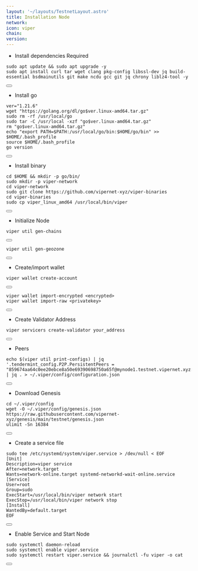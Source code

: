 ```yaml
---
layout: '~/layouts/TestnetLayout.astro'
title: Installation Node
network: 
icon: viper
chain: 
version: 
---
```


- Install dependencies Required

<div class="code-block-wrapper">
  <pre><code>sudo apt update && sudo apt upgrade -y
sudo apt install curl tar wget clang pkg-config libssl-dev jq build-essential bsdmainutils git make ncdu gcc git jq chrony liblz4-tool -y</code></pre>
  <button class="copy-btn"><i class="fas fa-copy"></i></button>
</div>

- Install go

<div class="code-block-wrapper">
  <pre><code>ver="1.21.6"
wget "https://golang.org/dl/go$ver.linux-amd64.tar.gz"
sudo rm -rf /usr/local/go
sudo tar -C /usr/local -xzf "go$ver.linux-amd64.tar.gz"
rm "go$ver.linux-amd64.tar.gz"
echo "export PATH=$PATH:/usr/local/go/bin:$HOME/go/bin" >> $HOME/.bash_profile
source $HOME/.bash_profile
go version</code></pre>
  <button class="copy-btn"><i class="fas fa-copy"></i></button>
</div>

- Install binary

<div class="code-block-wrapper">
  <pre><code>cd $HOME && mkdir -p go/bin/
sudo mkdir -p viper-network
cd viper-network
sudo git clone https://github.com/vipernet-xyz/viper-binaries
cd viper-binaries
sudo cp viper_linux_amd64 /usr/local/bin/viper</code></pre>
  <button class="copy-btn"><i class="fas fa-copy"></i></button>
</div>

- Initialize Node

<div class="code-block-wrapper">
  <pre><code>viper util gen-chains</code></pre>
  <button class="copy-btn"><i class="fas fa-copy"></i></button>
</div>

<div class="code-block-wrapper">
  <pre><code>viper util gen-geozone</code></pre>
  <button class="copy-btn"><i class="fas fa-copy"></i></button>
</div>

- Create/import wallet

<div class="code-block-wrapper">
  <pre><code>viper wallet create-account</code></pre>
  <button class="copy-btn"><i class="fas fa-copy"></i></button>
</div>

<div class="code-block-wrapper">
  <pre><code>viper wallet import-encrypted &lt;encrypted&gt;
viper wallet import-raw &lt;privatekey&gt;</code></pre>
  <button class="copy-btn"><i class="fas fa-copy"></i></button>
</div>

- Create Validator Address

<div class="code-block-wrapper">
  <pre><code>viper servicers create-validator your_address</code></pre>
  <button class="copy-btn"><i class="fas fa-copy"></i></button>
</div>

- Peers

<div class="code-block-wrapper">
  <pre><code>echo $(viper util print-configs) | jq '.tendermint_config.P2P.PersistentPeers = "859674aa64c0ee20ebce8a50e69390698750a65f@mynode1.testnet.vipernet.xyz:26656,eec6c84a7ededa6ee2fa25e3da3ff821d965f94d@mynode2.testnet.vipernet.xyz:26656,81f4c53ccbb36e190f4fc5220727e25c3186bfeb@mynode3.testnet.vipernet.xyz:26656,d53f620caab13785d9db01515b01d6f21ab26d54@mynode4.testnet.vipernet.xyz:26656,e2b1dc002270c8883abad96520a2fe5982cb3013@mynode5.testnet.vipernet.xyz:26656"' | jq . > ~/.viper/config/configuration.json</code></pre>
  <button class="copy-btn"><i class="fas fa-copy"></i></button>
</div>

- Download Genesis

<div class="code-block-wrapper">
  <pre><code>cd ~/.viper/config
wget -O ~/.viper/config/genesis.json https://raw.githubusercontent.com/vipernet-xyz/genesis/main/testnet/genesis.json
ulimit -Sn 16384</code></pre>
  <button class="copy-btn"><i class="fas fa-copy"></i></button>
</div>

- Create a service file

<div class="code-block-wrapper">
  <pre><code>sudo tee /etc/systemd/system/viper.service > /dev/null &lt; EOF
[Unit]
Description=viper service
After=network.target
Wants=network-online.target systemd-networkd-wait-online.service
[Service]
User=root
Group=sudo
ExecStart=/usr/local/bin/viper network start
ExecStop=/usr/local/bin/viper network stop
[Install]
WantedBy=default.target
EOF</code></pre>
  <button class="copy-btn"><i class="fas fa-copy"></i></button>
</div>

- Enable Service and Start Node

<div class="code-block-wrapper">
  <pre><code>sudo systemctl daemon-reload
sudo systemctl enable viper.service
sudo systemctl restart viper.service && journalctl -fu viper -o cat</code></pre>
  <button class="copy-btn"><i class="fas fa-copy"></i></button>
</div>
